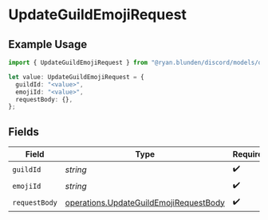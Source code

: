 # UpdateGuildEmojiRequest

## Example Usage

```typescript
import { UpdateGuildEmojiRequest } from "@ryan.blunden/discord/models/operations";

let value: UpdateGuildEmojiRequest = {
  guildId: "<value>",
  emojiId: "<value>",
  requestBody: {},
};
```

## Fields

| Field                                                                                            | Type                                                                                             | Required                                                                                         | Description                                                                                      |
| ------------------------------------------------------------------------------------------------ | ------------------------------------------------------------------------------------------------ | ------------------------------------------------------------------------------------------------ | ------------------------------------------------------------------------------------------------ |
| `guildId`                                                                                        | *string*                                                                                         | :heavy_check_mark:                                                                               | N/A                                                                                              |
| `emojiId`                                                                                        | *string*                                                                                         | :heavy_check_mark:                                                                               | N/A                                                                                              |
| `requestBody`                                                                                    | [operations.UpdateGuildEmojiRequestBody](../../models/operations/updateguildemojirequestbody.md) | :heavy_check_mark:                                                                               | N/A                                                                                              |